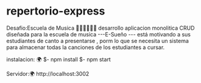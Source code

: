 # repertorio-express
Desafio:Escuela de Musica  🎵🎹🎵🧡🤎💜
desarrollo aplicacion monolitica CRUD diseñada  para la escuela de musica ---E-Sueño --- 
está motivando a sus estudiantes de canto a presentarse , porm lo que se necesita un sistema
para almacenar todas la canciones de los estudiantes a cursar.

instalacion:  🌍
$- npm install
$- npm start 

Servidor:🌍
http://localhost:3002



